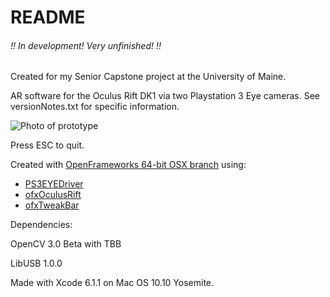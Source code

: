 # README

###### !! In development! Very unfinished! !!
Created for my Senior Capstone project at the University of Maine.

AR software for the Oculus Rift DK1 via two Playstation 3 Eye cameras. See versionNotes.txt for specific information.

![Photo of prototype](http://i.imgur.com/MxHzK2b.jpg)

Press ESC to quit.

Created with [OpenFrameworks 64-bit OSX branch](https://github.com/NickHardeman/openframeworks_osx_64) using:
- [PS3EYEDriver](https://github.com/inspirit/PS3EYEDriver)
- [ofxOculusRift](https://github.com/andreasmuller/ofxOculusRift)
- [ofxTweakBar](https://github.com/roxlu/ofxTweakbar)

Dependencies:

OpenCV 3.0 Beta with TBB

LibUSB 1.0.0


Made with Xcode 6.1.1 on Mac OS 10.10 Yosemite.
